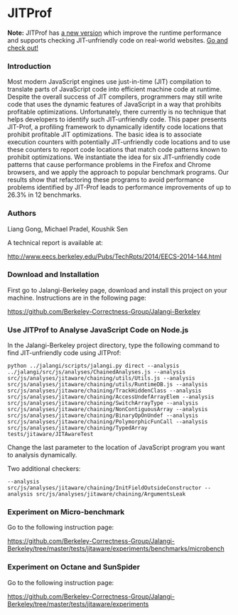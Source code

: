 JITProf
=======

**Note:** JITProf has [a new version](https://github.com/Berkeley-Correctness-Group/jalangi2analyses) which improve the runtime performance and supports checking JIT-unfriendly code on real-world websites. [Go and check out!](https://github.com/Berkeley-Correctness-Group/jalangi2analyses)

### Introduction

Most modern JavaScript engines use just-in-time (JIT) compilation to translate parts of JavaScript code into efficient machine code at runtime. Despite the overall success of JIT compilers, programmers may still write code that uses the dynamic features of JavaScript in a way that prohibits profitable optimizations. Unfortunately, there currently is no technique that helps developers to identify such JIT-unfriendly code. This paper presents JIT-Prof, a profiling framework to dynamically identify code locations that prohibit profitable JIT optimizations. The basic idea is to associate execution counters with potentially JIT-unfriendly code locations and to use these counters to report code locations that match code patterns known to prohibit optimizations. We instantiate the idea for six JIT-unfriendly code patterns that cause performance problems in the Firefox and Chrome browsers, and we apply the approach to popular benchmark programs. Our results show that refactoring these programs to avoid performance problems identified by JIT-Prof leads to performance improvements of up to 26.3% in 12 benchmarks.

### Authors
Liang Gong, Michael Pradel, Koushik Sen

A technical report is available at:

http://www.eecs.berkeley.edu/Pubs/TechRpts/2014/EECS-2014-144.html

### Download and Installation

First go to Jalangi-Berkeley page, download and install this project on your machine.
Instructions are in the following page:

https://github.com/Berkeley-Correctness-Group/Jalangi-Berkeley

### Use JITProf to Analyse JavaScript Code on Node.js

In the Jalangi-Berkeley project directory, type the following command to find JIT-unfriendly code using JITProf:
```
python ../jalangi/scripts/jalangi.py direct --analysis ../jalangi/src/js/analyses/ChainedAnalyses.js --analysis src/js/analyses/jitaware/chaining/utils/Utils.js --analysis src/js/analyses/jitaware/chaining/utils/RuntimeDB.js --analysis src/js/analyses/jitaware/chaining/TrackHiddenClass --analysis src/js/analyses/jitaware/chaining/AccessUndefArrayElem --analysis src/js/analyses/jitaware/chaining/SwitchArrayType --analysis src/js/analyses/jitaware/chaining/NonContiguousArray --analysis src/js/analyses/jitaware/chaining/BinaryOpOnUndef --analysis src/js/analyses/jitaware/chaining/PolymorphicFunCall --analysis src/js/analyses/jitaware/chaining/TypedArray tests/jitaware/JITAwareTest
```

Change the last parameter to the location of JavaScript program you want to analysis dynamically.

Two additional checkers:
```
--analysis src/js/analyses/jitaware/chaining/InitFieldOutsideConstructor --analysis src/js/analyses/jitaware/chaining/ArgumentsLeak
```

### Experiment on Micro-benchmark

Go to the following instruction page:

https://github.com/Berkeley-Correctness-Group/Jalangi-Berkeley/tree/master/tests/jitaware/experiments/benchmarks/microbench

### Experiment on Octane and SunSpider

Go to the following instruction page:

https://github.com/Berkeley-Correctness-Group/Jalangi-Berkeley/tree/master/tests/jitaware/experiments
